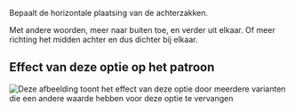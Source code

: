 Bepaalt de horizontale plaatsing van de achterzakken.

Met andere woorden, meer naar buiten toe, en verder uit elkaar. Of meer richting het midden achter en dus dichter bij elkaar.

## Effect van deze optie op het patroon

![Deze afbeelding toont het effect van deze optie door meerdere varianten die een andere waarde hebben voor deze optie te vervangen](charlie_backpockethorizontalplacement_sample.svg "Effect van deze optie op het patroon")
